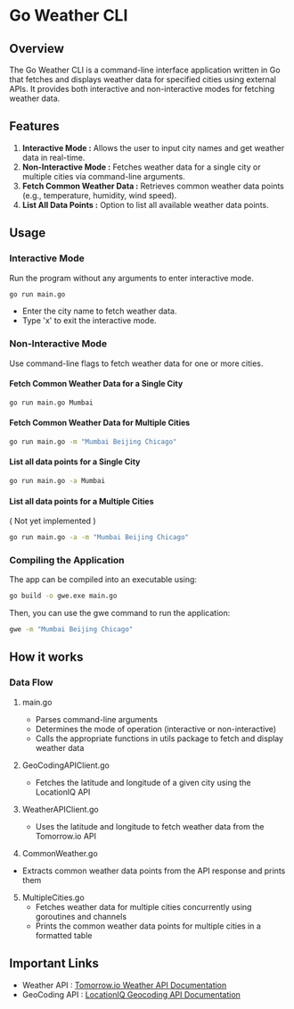 # Go Weather CLI

## Overview

The Go Weather CLI is a command-line interface application written in Go that fetches and displays weather data for specified cities using external APIs. It provides both interactive and non-interactive modes for fetching weather data.

## Features

1. **Interactive Mode :** Allows the user to input city names and get weather data in real-time.
2. **Non-Interactive Mode :** Fetches weather data for a single city or multiple cities via command-line arguments.
3. **Fetch Common Weather Data :** Retrieves common weather data points (e.g., temperature, humidity, wind speed).
4. **List All Data Points :** Option to list all available weather data points.

## Usage

### Interactive Mode

Run the program without any arguments to enter interactive mode.

```sh
go run main.go
```

- Enter the city name to fetch weather data.
- Type 'x' to exit the interactive mode.

### Non-Interactive Mode

Use command-line flags to fetch weather data for one or more cities.

#### Fetch Common Weather Data for a Single City

```sh
go run main.go Mumbai
```

#### Fetch Common Weather Data for Multiple Cities

```sh
go run main.go -m "Mumbai Beijing Chicago"
```

#### List all data points for a Single City

```sh
go run main.go -a Mumbai
```

#### List all data points for a Multiple Cities

( Not yet implemented )

```sh
go run main.go -a -m "Mumbai Beijing Chicago"
```

### Compiling the Application

The app can be compiled into an executable using:

```sh
go build -o gwe.exe main.go
```

Then, you can use the gwe command to run the application:

```sh
gwe -m "Mumbai Beijing Chicago"
```

## How it works

### Data Flow

1. main.go

   - Parses command-line arguments
   - Determines the mode of operation (interactive or non-interactive)
   - Calls the appropriate functions in utils package to fetch and display weather data

2. GeoCodingAPIClient.go

   - Fetches the latitude and longitude of a given city using the LocationIQ API

3. WeatherAPIClient.go

   - Uses the latitude and longitude to fetch weather data from the Tomorrow.io API

4. CommonWeather.go

- Extracts common weather data points from the API response and prints them

5. MultipleCities.go
   - Fetches weather data for multiple cities concurrently using goroutines and channels
   - Prints the common weather data points for multiple cities in a formatted table

## Important Links

- Weather API : [Tomorrow.io Weather API Documentation](https://docs.tomorrow.io/reference/weather-forecast)
- GeoCoding API : [LocationIQ Geocoding API Documentation](https://docs.locationiq.com/reference/search)
